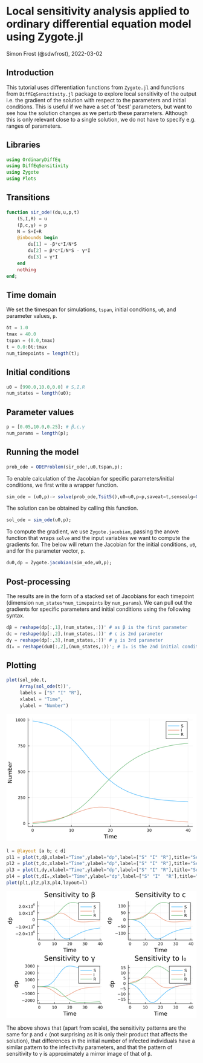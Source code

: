 # Local sensitivity analysis applied to ordinary differential equation model using Zygote.jl
Simon Frost (@sdwfrost), 2022-03-02

## Introduction

This tutorial uses differentiation functions from `Zygote.jl` and functions from `DiffEqSensitivity.jl` package to explore local sensitivity of the output i.e. the gradient of the solution with respect to the parameters and initial conditions. This is useful if we have a set of 'best' parameters, but want to see how the solution changes as we perturb these parameters. Although this is only relevant close to a single solution, we do not have to specify e.g. ranges of parameters.

## Libraries

```julia
using OrdinaryDiffEq
using DiffEqSensitivity
using Zygote
using Plots
```




## Transitions

```julia
function sir_ode!(du,u,p,t)
    (S,I,R) = u
    (β,c,γ) = p
    N = S+I+R
    @inbounds begin
        du[1] = -β*c*I/N*S
        du[2] = β*c*I/N*S - γ*I
        du[3] = γ*I
    end
    nothing
end;
```




## Time domain

We set the timespan for simulations, `tspan`, initial conditions, `u0`, and parameter values, `p`.

```julia
δt = 1.0
tmax = 40.0
tspan = (0.0,tmax)
t = 0.0:δt:tmax
num_timepoints = length(t);
```




## Initial conditions


```julia
u0 = [990.0,10.0,0.0] # S,I,R
num_states = length(u0);
```




## Parameter values

```julia
p = [0.05,10.0,0.25]; # β,c,γ
num_params = length(p);
```




## Running the model

```julia
prob_ode = ODEProblem(sir_ode!,u0,tspan,p);
```




To enable calculation of the Jacobian for specific parameters/initial conditions, we first write a wrapper function.

```julia
sim_ode = (u0,p)-> solve(prob_ode,Tsit5(),u0=u0,p=p,saveat=t,sensealg=QuadratureAdjoint());
```




The solution can be obtained by calling this function.

```julia
sol_ode = sim_ode(u0,p);
```




To compute the gradient, we use `Zygote.jacobian`, passing the anove function that wraps `solve` and the input variables we want to compute the gradients for. The below will return the Jacobian for the initial conditions, `u0`, and for the parameter vector, `p`.

```julia
du0,dp = Zygote.jacobian(sim_ode,u0,p);
```




## Post-processing

The results are in the form of a stacked set of Jacobians for each timepoint (dimension `num_states*num_timepoints` by `num_params`). We can pull out the gradients for specific parameters and initial conditions using the following syntax.

```julia
dβ = reshape(dp[:,1],(num_states,:))' # as β is the first parameter
dc = reshape(dp[:,2],(num_states,:))' # c is 2nd parameter
dγ = reshape(dp[:,3],(num_states,:))' # γ is 3rd parameter
dI₀ = reshape(du0[:,2],(num_states,:))'; # I₀ is the 2nd initial condition
```




## Plotting

```julia
plot(sol_ode.t,
     Array(sol_ode(t))',
     labels = ["S" "I" "R"],
     xlabel = "Time",
     ylabel = "Number")
```

![](figures/ode_local_sensitivity_11_1.png)

```julia
l = @layout [a b; c d]
pl1 = plot(t,dβ,xlabel="Time",ylabel="dp",label=["S" "I" "R"],title="Sensitivity to β")
pl2 = plot(t,dc,xlabel="Time",ylabel="dp",label=["S" "I" "R"],title="Sensitivity to c")
pl3 = plot(t,dγ,xlabel="Time",ylabel="dp",label=["S" "I" "R"],title="Sensitivity to γ")
pl4 = plot(t,dI₀,xlabel="Time",ylabel="dp",label=["S" "I"  "R"],title="Sensitivity to I₀")
plot(pl1,pl2,pl3,pl4,layout=l)
```

![](figures/ode_local_sensitivity_12_1.png)



The above shows that (apart from scale), the sensitivity patterns are the same for `β` and `c` (not surprising as it is only their product that affects the solution), that differences in the initial number of infected individuals have a similar pattern to the infectivity parameters, and that the pattern of sensitivity to `γ` is approximately a mirror image of that of `β`.
